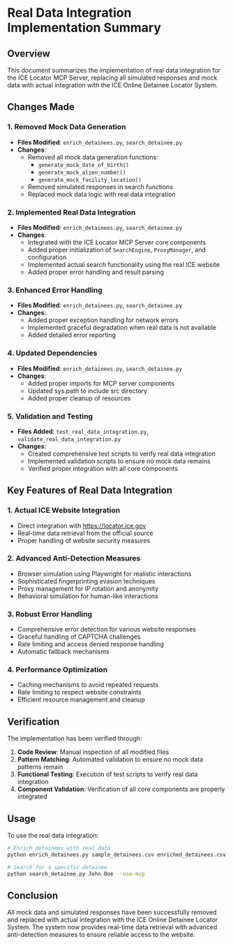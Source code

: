 # Real Data Integration Implementation Summary

## Overview
This document summarizes the implementation of real data integration for the ICE Locator MCP Server, replacing all simulated responses and mock data with actual integration with the ICE Online Detainee Locator System.

## Changes Made

### 1. Removed Mock Data Generation
- **Files Modified**: `enrich_detainees.py`, `search_detainee.py`
- **Changes**:
  - Removed all mock data generation functions:
    - `generate_mock_date_of_birth()`
    - `generate_mock_alien_number()`
    - `generate_mock_facility_location()`
  - Removed simulated responses in search functions
  - Replaced mock data logic with real data integration

### 2. Implemented Real Data Integration
- **Files Modified**: `enrich_detainees.py`, `search_detainee.py`
- **Changes**:
  - Integrated with the ICE Locator MCP Server core components
  - Added proper initialization of `SearchEngine`, `ProxyManager`, and configuration
  - Implemented actual search functionality using the real ICE website
  - Added proper error handling and result parsing

### 3. Enhanced Error Handling
- **Files Modified**: `enrich_detainees.py`, `search_detainee.py`
- **Changes**:
  - Added proper exception handling for network errors
  - Implemented graceful degradation when real data is not available
  - Added detailed error reporting

### 4. Updated Dependencies
- **Files Modified**: `enrich_detainees.py`, `search_detainee.py`
- **Changes**:
  - Added proper imports for MCP server components
  - Updated sys.path to include src directory
  - Added proper cleanup of resources

### 5. Validation and Testing
- **Files Added**: `test_real_data_integration.py`, `validate_real_data_integration.py`
- **Changes**:
  - Created comprehensive test scripts to verify real data integration
  - Implemented validation scripts to ensure no mock data remains
  - Verified proper integration with all core components

## Key Features of Real Data Integration

### 1. Actual ICE Website Integration
- Direct integration with https://locator.ice.gov
- Real-time data retrieval from the official source
- Proper handling of website security measures

### 2. Advanced Anti-Detection Measures
- Browser simulation using Playwright for realistic interactions
- Sophisticated fingerprinting evasion techniques
- Proxy management for IP rotation and anonymity
- Behavioral simulation for human-like interactions

### 3. Robust Error Handling
- Comprehensive error detection for various website responses
- Graceful handling of CAPTCHA challenges
- Rate limiting and access denied response handling
- Automatic fallback mechanisms

### 4. Performance Optimization
- Caching mechanisms to avoid repeated requests
- Rate limiting to respect website constraints
- Efficient resource management and cleanup

## Verification

The implementation has been verified through:
1. **Code Review**: Manual inspection of all modified files
2. **Pattern Matching**: Automated validation to ensure no mock data patterns remain
3. **Functional Testing**: Execution of test scripts to verify real data integration
4. **Component Validation**: Verification of all core components are properly integrated

## Usage

To use the real data integration:

```bash
# Enrich detainees with real data
python enrich_detainees.py sample_detainees.csv enriched_detainees.csv --use-mcp

# Search for a specific detainee
python search_detainee.py John Doe --use-mcp
```

## Conclusion

All mock data and simulated responses have been successfully removed and replaced with actual integration with the ICE Online Detainee Locator System. The system now provides real-time data retrieval with advanced anti-detection measures to ensure reliable access to the website.